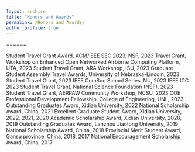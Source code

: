 ```yaml
---
layout: archive
title: "Honors and Awards"
permalink: /Honors and Awards/
author_profile: true
---
```


======

Student Travel Grant Award, ACM/IEEE SEC 2023, NSF, 2023
Travel Grant, Workshop on Enhanced Open Networked Airborne Computing Platform, UTA, 2023
Student Travel Grant, ARA Workshop, ISU, 2023
Graduate Student Assembly Travel Awards, University of Nebraska-Lincoln, 2023
Student Travel Grant, 2023 IEEE ComSoc School Series, NU, 2023
IEEE ICC 2023 Student Travel Grant, National Science Foundation (NSF), 2023
Student Travel Grant, AERPAW Community Workshop, NCSU, 2023
COE Professional Development Fellowship, College of Engineering, UNL, 2023
Outstanding Graduates Award, Xidian University, 2022
National Scholarship Award, China, 2021
Excellent Graduate Student Award, Xidian University, 2022, 2021, 2020
Academic Scholarship Award, Xidian University, 2020, 2019
Outstanding Graduates Award, Lanzhou Jiaotong University, 2019
National Scholarship Award, China, 2018
Provincial Merit Student Award, Gansu province, China, 2018, 2017
National Encouragement Scholarship Award, China, 2017